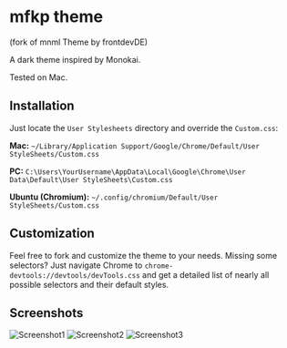 # mfkp theme
(fork of mnml Theme by frontdevDE)

A dark theme inspired by Monokai.

Tested on Mac.

## Installation
Just locate the `User Stylesheets` directory and override the `Custom.css`:

**Mac:** `~/Library/Application Support/Google/Chrome/Default/User StyleSheets/Custom.css`

**PC:** `C:\Users\YourUsername\AppData\Local\Google\Chrome\User Data\Default\User StyleSheets\Custom.css`

**Ubuntu (Chromium):** `~/.config/chromium/Default/User StyleSheets/Custom.css`

## Customization
Feel free to fork and customize the theme to your needs. Missing some selectors? Just navigate Chrome to `chrome-devtools://devtools/devTools.css` and get a detailed list of nearly all possible selectors and their default styles.

## Screenshots
![Screenshot1](https://raw.github.com/mfkp/mfkp-devtools-theme/master/resources/screenshot1.png)
![Screenshot2](https://raw.github.com/mfkp/mfkp-devtools-theme/master/resources/screenshot2.png)
![Screenshot3](https://raw.github.com/mfkp/mfkp-devtools-theme/master/resources/screenshot3.png)